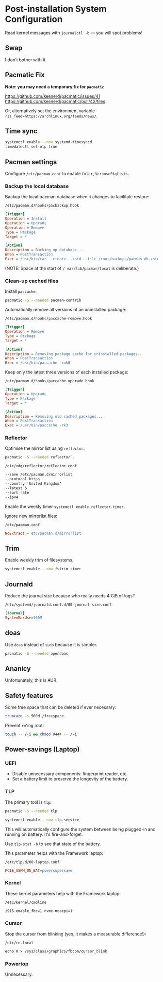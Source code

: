 # Post-installation System Configuration

Read kernel messages with `journalctl -b` — you will spot problems!

## Swap

I don't bother with it.


## Pacmatic Fix

**Note: you may need a temporary fix for `pacmatic`**

<https://github.com/keenerd/pacmatic/issues/41>
<https://github.com/keenerd/pacmatic/pull/42/files>

Or, alternatively set the environment variable `rss_feed=https://archlinux.org/feeds/news/`.

## Time sync

```sh
systemctl enable --now systemd-timesyncd
timedatectl set-ntp true
```

## Pacman settings

Configure `/etc/pacman.conf` to enable `Color`, `VerbosePkgLists`.


### Backup the local database

Backup the local pacman database when it changes to facilitate restore:

`/etc/pacman.d/hooks/pacbackup.hook`
```ini
[Trigger]
Operation = Install
Operation = Upgrade
Operation = Remove
Type = Package
Target = *

[Action]
Description = Backing up database...
When = PostTransaction
Exec = /usr/bin/tar --create --zstd --file /root/backups/pacman-db.zstd.tar --directory / var/lib/pacman/local
```

(NOTE: Space at the start of `/ var/lib/pacman/local` is deliberate.)


### Clean-up cached files

Install `paccache`:

```sh
pacmatic -S --needed pacman-contrib
```

Automatically remove all versions of an uninstalled package:

`/etc/pacman.d/hooks/paccache-remove.hook`
```ini
[Trigger]
Operation = Remove
Type = Package
Target = *

[Action]
Description = Removing package cache for uninstalled packages...
When = PostTransaction
Exec = /usr/bin/paccache -ruk0
```

Keep only the latest three versions of each installed package:

`/etc/pacman.d/hooks/paccache-upgrade.hook`
```ini
[Trigger]
Operation = Upgrade
Type = Package
Target = *

[Action]
Description = Removing old cached packages...
When = PostTransaction
Exec = /usr/bin/paccache -rk3
```


### Reflector

Optimise the mirror list using `reflector`:

```sh
pacmatic -S --needed reflector`.
```

`/etc/xdg/reflector/reflector.conf`
```txt
--save /etc/pacman.d/mirrorlist
--protocol https
--country 'United Kingdom'
--latest 5
--sort rate
--ipv4
```

Enable the weekly timer `systemctl enable reflector.timer`.

Ignore new mirrorlist files:

`/etc/pacman.conf`
```ini
NoExtract = etc/pacman.d/mirrorlist
```


## Trim

Enable weekly trim of filesystems.

```sh
systemctl enable --now fstrim.timer
```


## Journald

Reduce the journal size because who really needs 4 GiB of logs?

`/etc/systemd/journald.conf.d/00-journal-size.conf`

```ini
[Journal]
SystemMaxUse=100M
```

## doas

Use `doas` instead of `sudo` because it is simpler.

```sh
pacmatic -S --needed opendoas
```


## Ananicy

Unfortunately, this is AUR.


## Safety features

Some free space that can be deleted if ever necessary:

```sh
truncate -s 500M /freespace
```

Prevent `rm`'ing root:

```sh
touch -- /-i && chmod 0444 -- /-i
```

## Power-savings (Laptop)

### UEFI

* Disable unnecessary components: fingerprint reader, etc.
* Set a battery limit to preserve the longevity of the battery.


### TLP

The primary tool is `tlp`:

```sh
pacmatic -S --needed tlp
```

```sh
systemctl enable --now tlp.service
```

This will automatically configure the system between being plugged-in and running on battery. It's fire-and-forget.

Use `tlp-stat -b` to see that state of the battery.

This parameter helps with the Framework laptop:

`/etc/tlp.d/00-laptop.conf`
```ini
PCIE_ASPM_ON_BAT=powersupersave
```

### Kernel

These kernel parameters help with the Framework laptop:

`/etc/kernel/cmdline`
```txt
i915.enable_fbc=1 nvme.noacpi=1
```

### Cursor

Stop the cursor from blinking (yes, it makes a measurable difference!):

`/etc/rc.local`
```txt
echo 0 > /sys/class/graphics/fbcon/cursor_blink
```

### Powertop

Unnecessary.
